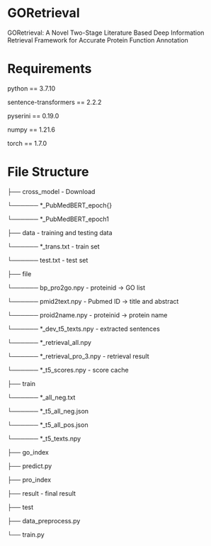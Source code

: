 # GORetrieval

GORetrieval: A Novel Two-Stage Literature Based Deep Information Retrieval Framework for Accurate Protein Function Annotation

# Requirements

python == 3.7.10

sentence-transformers == 2.2.2

pyserini == 0.19.0

numpy == 1.21.6

torch == 1.7.0

# File Structure

├── cross_model - Download

└────── *_PubMedBERT_epoch{}

└────── *_PubMedBERT_epoch1

├── data - training and testing data

└────── *_trans.txt - train set

└────── test.txt - test set

├── file

└────── bp_pro2go.npy - proteinid -> GO list

└────── pmid2text.npy - Pubmed ID -> title and abstract 

└────── proid2name.npy - proteinid -> protein name


└────── *_dev_t5_texts.npy - extracted sentences

└────── *_retrieval_all.npy

└────── *_retrieval_pro_3.npy - retrieval result

└────── *_t5_scores.npy - score cache

├── train

└────── *_all_neg.txt

└────── *_t5_all_neg.json

└────── *_t5_all_pos.json

└────── *_t5_texts.npy

├── go_index
  
├── predict.py

├── pro_index

├── result - final result

├── test

├── data_preprocess.py 

└── train.py